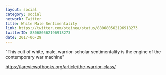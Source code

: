```yaml
---
layout: social
category: social
network: Twitter
title: White Male Sentimentality
link: https://twitter.com/steinea/status/880680562196918273
twitterID: 880680562196918273
date: 2017-06-29
---
```


"This cult of white, male, warrior-scholar sentimentality is the engine of the contemporary war machine"

<https://lareviewofbooks.org/article/the-warrior-class/>
